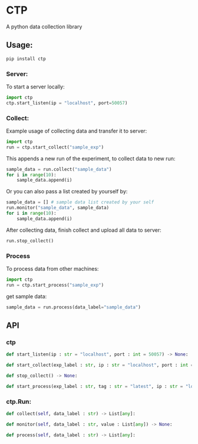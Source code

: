 # CTP
A python data collection library 
## Usage:
```python
pip install ctp
```
### Server:
To start a server locally:
```python
import ctp
ctp.start_listen(ip = "localhost", port=50057)
```
### Collect:
Example usage of collecting data and transfer it to server:
```python
import ctp
run = ctp.start_collect("sample_exp")
```
This appends a new run of the experiment, to collect data to new run:
```python
sample_data = run.collect("sample_data")
for i in range(10):
    sample_data.append(i)
```
Or you can also pass a list created by yourself by:
```python
sample_data = [] # sample data list created by your self
run.monitor("sample_data", sample_data)
for i in range(10):
    sample_data.append(i)
```
After collecting data, finish collect and upload all data to server:
```python
run.stop_collect()
```

### Process
To process data from other machines:
```python
import ctp
run = ctp.start_process("sample_exp")
```
get sample data:
```python
sample_data = run.process(data_label="sample_data")
```
## API
### ctp
```python
def start_listen(ip : str = "localhost", port : int = 50057) -> None:

def start_collect(exp_label : str, ip : str = "localhost", port : int = 50057) -> ctp.Run:

def stop_collect() -> None:

def start_process(exp_label : str, tag : str = "latest", ip : str = "localhost", port : int = 50057) -> ctp.Run:
```
### ctp.Run:
```python
def collect(self, data_label : str) -> List[any]:

def monitor(self, data_label : str, value : List[any]) -> None:

def process(self, data_label : str) -> List[any]:
```
